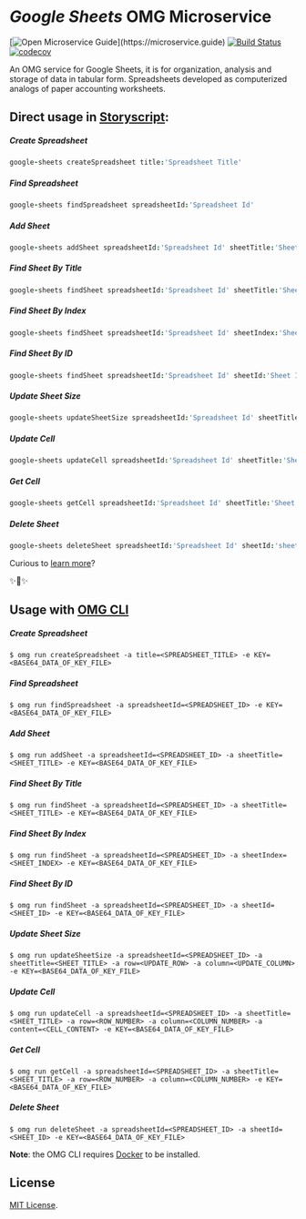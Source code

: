 # _Google Sheets_ OMG Microservice

[![Open Microservice Guide](https://img.shields.io/badge/OMG%20Enabled-👍-green.svg?)](https://microservice.guide)
[![Build Status](https://travis-ci.com/omg-services/google-sheets.svg?branch=master)](https://travis-ci.com/omg-services/google-sheets)
[![codecov](https://codecov.io/gh/omg-services/google-sheets/branch/master/graph/badge.svg)](https://codecov.io/gh/omg-services/google-sheets)

An OMG service for Google Sheets, it is for organization, analysis and storage of data in tabular form. Spreadsheets developed as computerized analogs of paper accounting worksheets.

## Direct usage in [Storyscript](https://storyscript.io/):

##### Create Spreadsheet
```coffee
google-sheets createSpreadsheet title:'Spreadsheet Title'
```
##### Find Spreadsheet
```coffee
google-sheets findSpreadsheet spreadsheetId:'Spreadsheet Id'
```
##### Add Sheet
```coffee
google-sheets addSheet spreadsheetId:'Spreadsheet Id' sheetTitle:'Sheet title'
```
##### Find Sheet By Title
```coffee
google-sheets findSheet spreadsheetId:'Spreadsheet Id' sheetTitle:'Sheet title'
```
##### Find Sheet By Index
```coffee
google-sheets findSheet spreadsheetId:'Spreadsheet Id' sheetIndex:'Sheet index'
```
##### Find Sheet By ID
```coffee
google-sheets findSheet spreadsheetId:'Spreadsheet Id' sheetId:'Sheet ID'
```
##### Update Sheet Size
```coffee
google-sheets updateSheetSize spreadsheetId:'Spreadsheet Id' sheetTitle:'Sheet title' row:100 column:200
```
##### Update Cell
```coffee
google-sheets updateCell spreadsheetId:'Spreadsheet Id' sheetTitle:'Sheet title' row:1 column:2 content:'any content'
```
##### Get Cell
```coffee
google-sheets getCell spreadsheetId:'Spreadsheet Id' sheetTitle:'Sheet title' row:1 column:2
```
##### Delete Sheet
```coffee
google-sheets deleteSheet spreadsheetId:'Spreadsheet Id' sheetId:'sheet Id'
```

Curious to [learn more](https://docs.storyscript.io/)?

✨🍰✨

## Usage with [OMG CLI](https://www.npmjs.com/package/omg)

##### Create Spreadsheet
```shell
$ omg run createSpreadsheet -a title=<SPREADSHEET_TITLE> -e KEY=<BASE64_DATA_OF_KEY_FILE>
```
##### Find Spreadsheet
```shell
$ omg run findSpreadsheet -a spreadsheetId=<SPREADSHEET_ID> -e KEY=<BASE64_DATA_OF_KEY_FILE>
```
##### Add Sheet
```shell
$ omg run addSheet -a spreadsheetId=<SPREADSHEET_ID> -a sheetTitle=<SHEET_TITLE> -e KEY=<BASE64_DATA_OF_KEY_FILE>
```
##### Find Sheet By Title
```shell
$ omg run findSheet -a spreadsheetId=<SPREADSHEET_ID> -a sheetTitle=<SHEET_TITLE> -e KEY=<BASE64_DATA_OF_KEY_FILE>
```
##### Find Sheet By Index
```shell
$ omg run findSheet -a spreadsheetId=<SPREADSHEET_ID> -a sheetIndex=<SHEET_INDEX> -e KEY=<BASE64_DATA_OF_KEY_FILE>
```
##### Find Sheet By ID
```shell
$ omg run findSheet -a spreadsheetId=<SPREADSHEET_ID> -a sheetId=<SHEET_ID> -e KEY=<BASE64_DATA_OF_KEY_FILE>
```
##### Update Sheet Size
```shell
$ omg run updateSheetSize -a spreadsheetId=<SPREADSHEET_ID> -a sheetTitle=<SHEET_TITLE> -a row=<UPDATE_ROW> -a column=<UPDATE_COLUMN> -e KEY=<BASE64_DATA_OF_KEY_FILE>
```
##### Update Cell
```shell
$ omg run updateCell -a spreadsheetId=<SPREADSHEET_ID> -a sheetTitle=<SHEET_TITLE> -a row=<ROW_NUMBER> -a column=<COLUMN_NUMBER> -a content=<CELL_CONTENT> -e KEY=<BASE64_DATA_OF_KEY_FILE>
```
##### Get Cell
```shell
$ omg run getCell -a spreadsheetId=<SPREADSHEET_ID> -a sheetTitle=<SHEET_TITLE> -a row=<ROW_NUMBER> -a column=<COLUMN_NUMBER> -e KEY=<BASE64_DATA_OF_KEY_FILE>
```
##### Delete Sheet
```shell
$ omg run deleteSheet -a spreadsheetId=<SPREADSHEET_ID> -a sheetId=<SHEET_ID> -e KEY=<BASE64_DATA_OF_KEY_FILE>
```

**Note**: the OMG CLI requires [Docker](https://docs.docker.com/install/) to be installed.

## License
[MIT License](https://github.com/heaptracetechnology/google-sheets/blob/master/LICENSE).
